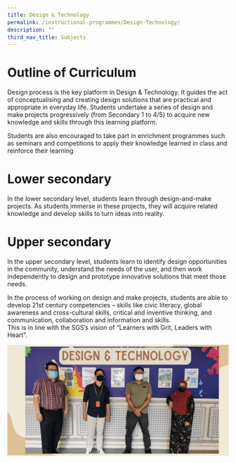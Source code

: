```yaml
---
title: Design & Technology
permalink: /instructional-programmes/Design-Technology/
description: ""
third_nav_title: Subjects
---
```

# Outline of Curriculum  
Design process is the key platform in Design & Technology. It guides the act of conceptualising and creating design solutions that are practical and appropriate in everyday life. Students undertake a series of design and make projects progressively (from Secondary 1 to 4/5) to acquire new knowledge and skills through this learning platform.  

Students are also encouraged to take part in enrichment programmes such as seminars and competitions to apply their knowledge learned in class and reinforce their learning

# Lower secondary  
In the lower secondary level, students learn through design-and-make projects. As students immerse in these projects, they will acquire related knowledge and develop skills to turn ideas into reality.  

# Upper secondary  
In the upper secondary level, students learn to identify design opportunities in the community, understand the needs of the user, and then work independently to design and prototype innovative solutions that meet those needs.  
  
In the process of working on design and make projects, students are able to develop 21st century competencies – skills like civic literacy, global awareness and cross-cultural skills, critical and inventive thinking, and communication, collaboration and information and skills.  
This is in line with the SGS’s vision of “Learners with Grit, Leaders with Heart”.

![](/images/dnt.gif)